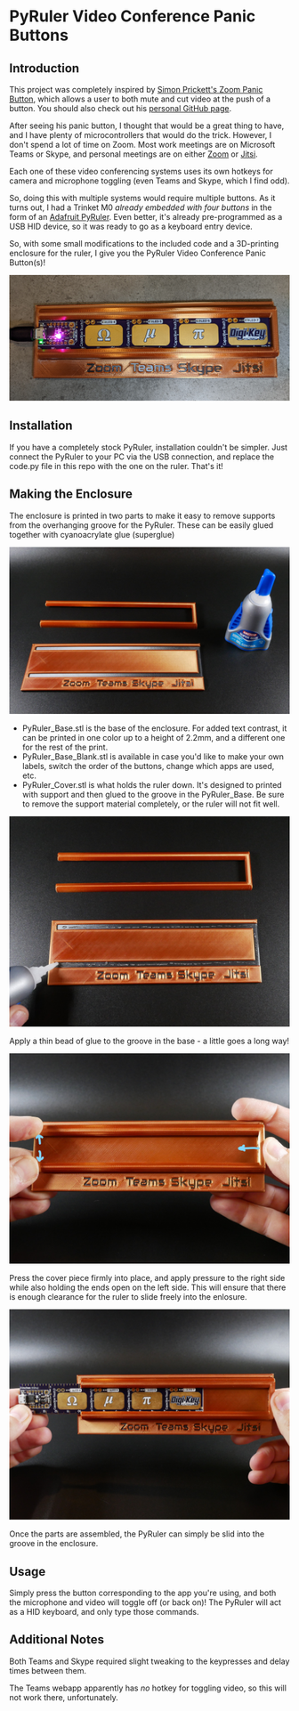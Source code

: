 # PyRuler Video Conference Panic Buttons

## Introduction

This project was completely inspired by [Simon Prickett's Zoom Panic Button](https://www.hackster.io/news/a-videoconferencing-panic-button-that-ll-fit-right-in-on-your-desk-c872847dd14e), which allows a user to both mute and cut video at the push of a button. You should also check out his [personal GitHub page](https://github.com/simonprickett).

After seeing his panic button, I thought that would be a great thing to have, and I have plenty of microcontrollers that would do the trick. However, I don't spend a lot of time on Zoom. Most work meetings are on Microsoft Teams or Skype, and personal meetings are on either [Zoom](https://zoom.us/) or [Jitsi](https://github.com/jitsi/jitsi-meet).

Each one of these video conferencing systems uses its own hotkeys for camera and microphone toggling (even Teams and Skype, which I find odd).

So, doing this with multiple systems would require multiple buttons. As it turns out, I had a Trinket M0 *already embedded with four buttons* in the form of an [Adafruit PyRuler](https://www.adafruit.com/product/4319). Even better, it's already pre-programmed as a USB HID device, so it was ready to go as a keyboard entry device.

So, with some small modifications to the included code and a 3D-printing enclosure for the ruler, I give you the PyRuler Video Conference Panic Button(s)!

![PyRuler_Panic](PyRuler_Panic.jpg)

## Installation

If you have a completely stock PyRuler, installation couldn't be simpler. Just connect the PyRuler to your PC via the USB connection, and replace the code.py file in this repo with the one on the ruler. That's it!

## Making the Enclosure

The enclosure is printed in two parts to make it easy to remove supports from the overhanging groove for the PyRuler. These can be easily glued together with cyanoacrylate glue (superglue)

![PyRuler_enclosure_parts](PyRuler_enclosure_parts.jpg)

* PyRuler_Base.stl is the base of the enclosure. For added text contrast, it can be printed in one color up to a height of 2.2mm, and a different one for the rest of the print.
* PyRuler_Base_Blank.stl is available in case you'd like to make your own labels, switch the order of the buttons, change which apps are used, etc.
* PyRuler_Cover.stl is what holds the ruler down. It's designed to printed with support and then glued to the groove in the PyRuler_Base. Be sure to remove the support material completely, or the ruler will not fit well.

![PyRuler_enclosure_glue](PyRuler_enclosure_glue.jpg)

Apply a thin bead of glue to the groove in the base - a little goes a long way!

![PyRuler_enclosure_press](PyRuler_enclosure_press.jpg)

Press the cover piece firmly into place, and apply pressure to the right side while also holding the ends open on the left side. This will ensure that there is enough clearance for the ruler to slide freely into the enlosure.

![PyRuler_enclosure_slide](PyRuler_enclosure_slide.jpg)

Once the parts are assembled, the PyRuler can simply be slid into the groove in the enclosure.

## Usage

Simply press the button corresponding to the app you're using, and both the microphone and video will toggle off (or back on)! The PyRuler will act as a HID keyboard, and only type those commands.

## Additional Notes

Both Teams and Skype required slight tweaking to the keypresses and delay times between them. 

The Teams webapp apparently has *no* hotkey for toggling video, so this will not work there, unfortunately.








